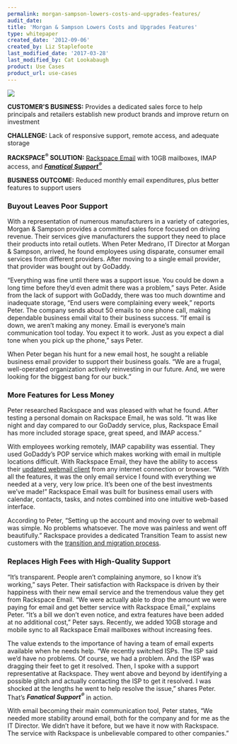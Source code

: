 ```yaml
---
permalink: morgan-sampson-lowers-costs-and-upgrades-features/
audit_date:
title: 'Morgan & Sampson Lowers Costs and Upgrades Features'
type: whitepaper
created_date: '2012-09-06'
created_by: Liz Staplefoote
last_modified_date: '2017-03-28'
last_modified_by: Cat Lookabaugh
product: Use Cases
product_url: use-cases
---
```


<a href="http://www.morgansampsonusa.com/">
   <img src="{% asset_path use-cases/morgan-sampson-lowers-costs-and-upgrades-features/morgan_sampson.jpg %}" />
</a>

**CUSTOMER'S BUSINESS:** Provides a dedicated sales force to help
principals and retailers establish new product brands and improve return
on investment

**CHALLENGE:** Lack of responsive support, remote access, and adequate
storage

**RACKSPACE<sup>&reg;</sup> SOLUTION:** [Rackspace
Email](http://www.rackspace.com/apps/email_hosting/rackspace_email/)
with 10GB mailboxes, IMAP access, and [***Fanatical
Support<sup>&reg;</sup>***](http://www.rackspace.com/whyrackspace/support/)

**BUSINESS OUTCOME:** Reduced monthly email expenditures, plus better
features to support users

### Buyout Leaves Poor Support

With a representation of numerous manufacturers in a variety of
categories, Morgan & Sampson provides a committed sales force focused on
driving revenue. Their services give manufacturers the support they need
to place their products into retail outlets. When Peter Medrano, IT
Director at Morgan & Sampson, arrived, he found employees using
disparate, consumer email services from different providers. After
moving to a single email provider, that provider was bought out by
GoDaddy.

“Everything was fine until there was a support issue. You could be down
a long time before they’d even admit there was a problem,” says Peter.
Aside from the lack of support with GoDaddy, there was too much downtime
and inadequate storage, “End users were complaining every week,” reports
Peter. The company sends about 50 emails to one phone call, making
dependable business email vital to their business success. “If email is
down, we aren’t making any money. Email is everyone’s main communication
tool today. You expect it to work. Just as you expect a dial tone when
you pick up the phone,” says Peter.

When Peter began his hunt for a new email host, he sought a reliable
business email provider to support their business goals. “We are a
frugal, well-operated organization actively reinvesting in our future.
And, we were looking for the biggest bang for our buck.”

### More Features for Less Money

Peter researched Rackspace and was pleased with what he found. After
testing a personal domain on Rackspace Email, he was sold. “It was like
night and day compared to our GoDaddy service, plus, Rackspace Email has
more included storage space, great speed, and IMAP access.”

With employees working remotely, IMAP capability was essential. They
used GoDaddy’s POP service which makes working with email in multiple
locations difficult. With Rackspace Email, they have the ability to
access their [updated webmail
client](http://www.rackspace.com/apps/email_hosting/rackspace_email/on_the_web/)
from any internet connection or browser. “With all the features, it was
the only email service I found with everything we needed at a very, very
low price. It’s been one of the best investments we’ve made!” Rackspace
Email was built for business email users with calendar, contacts, tasks,
and notes combined into one intuitive web-based interface.

According to Peter, “Setting up the account and moving over to webmail
was simple. No problems whatsoever. The move was painless and went off
beautifully.” Rackspace provides a dedicated Transition Team to assist
new customers with the [transition and migration
process](http://www.rackspace.com/apps/email_hosting/migrations/).

### Replaces High Fees with High-Quality Support

“It’s transparent. People aren’t complaining anymore, so I know it’s
working,” says Peter. Their satisfaction with Rackspace is driven by
their happiness with their new email service and the tremendous value
they get from Rackspace Email. “We were actually able to drop the amount
we were paying for email and get better service with Rackspace Email,”
explains Peter. “It’s a bill we don’t even notice, and extra features
have been added at no additional cost,” Peter says. Recently, we added
10GB storage and mobile sync to all Rackspace Email mailboxes without
increasing fees.

The value extends to the importance of having a team of email experts
available when he needs help. “We recently switched ISPs. The ISP said
we’d have no problems. Of course, we had a problem. And the ISP was
dragging their feet to get it resolved. Then, I spoke with a support
representative at Rackspace. They went above and beyond by identifying a
possible glitch and actually contacting the ISP to get it resolved. I
was shocked at the lengths he went to help resolve the issue,” shares
Peter. That’s ***Fanatical Support<sup>&reg;</sup>*** in action.

With email becoming their main communication tool, Peter states, “We
needed more stability around email, both for the company and for me as
the IT Director. We didn’t have it before, but we have it now with
Rackspace. The service with Rackspace is unbelievable compared to other
companies.”

